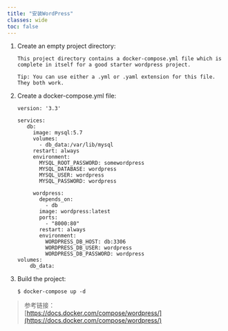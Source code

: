 ```yaml
---
title: "安装WordPress"
classes: wide
toc: false
---
```


1. Create an empty project directory:
   ```
   This project directory contains a docker-compose.yml file which is complete in itself for a good starter wordpress project.

   Tip: You can use either a .yml or .yaml extension for this file. They both work.
   ```
2. Create a docker-compose.yml file:
   ```
   version: '3.3'

   services:
      db:
        image: mysql:5.7
        volumes:
          - db_data:/var/lib/mysql
        restart: always
        environment:
          MYSQL_ROOT_PASSWORD: somewordpress
          MYSQL_DATABASE: wordpress
          MYSQL_USER: wordpress
          MYSQL_PASSWORD: wordpress

        wordpress:
          depends_on:
            - db
          image: wordpress:latest
          ports:
            - "8000:80"
          restart: always
          environment:
            WORDPRESS_DB_HOST: db:3306
            WORDPRESS_DB_USER: wordpress
            WORDPRESS_DB_PASSWORD: wordpress
   volumes:
       db_data:
   ```
3. Build the project:
   ```
   $ docker-compose up -d
   ```

> 参考链接：  
> [https://docs.docker.com/compose/wordpress/](https://docs.docker.com/compose/wordpress/)